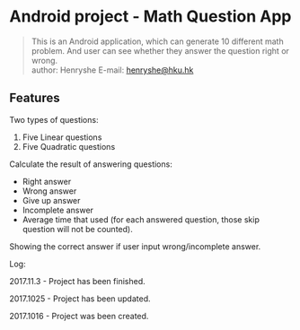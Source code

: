# Android project - Math Question App

> This is an Android  application, which can generate 10 different math problem. And user can see whether they answer the question right or wrong.   
author: Henryshe
E-mail: henryshe@hku.hk

## Features

Two types of questions:
1. Five Linear questions
2. Five Quadratic questions

Calculate the result of answering questions:
- Right answer
- Wrong answer
- Give up answer
- Incomplete answer
- Average time that used (for each answered question, those skip question will not be counted).

Showing the correct answer if user input wrong/incomplete answer.


Log:

2017.11.3 - Project has been finished.

2017.1025 - Project has been updated.

2017.1016 - Project was been created.

